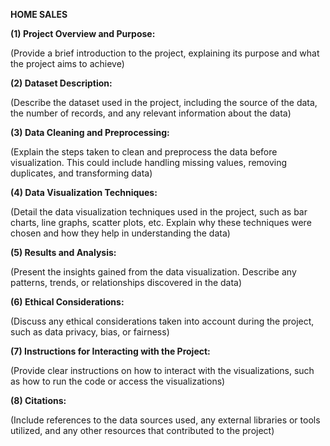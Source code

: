 **HOME SALES**


**(1) Project Overview and Purpose:**


(Provide a brief introduction to the project, explaining its purpose and what the project aims to achieve)


**(2) Dataset Description:**


(Describe the dataset used in the project, including the source of the data, the number of records, and any relevant information about the data)


**(3) Data Cleaning and Preprocessing:**


(Explain the steps taken to clean and preprocess the data before visualization. This could include handling missing values, removing duplicates, and transforming data)


**(4) Data Visualization Techniques:**


(Detail the data visualization techniques used in the project, such as bar charts, line graphs, scatter plots, etc. Explain why these techniques were chosen and how they help in understanding the data)


**(5) Results and Analysis:**


(Present the insights gained from the data visualization. Describe any patterns, trends, or relationships discovered in the data)


**(6) Ethical Considerations:**


(Discuss any ethical considerations taken into account during the project, such as data privacy, bias, or fairness)


**(7) Instructions for Interacting with the Project:**


(Provide clear instructions on how to interact with the visualizations, such as how to run the code or access the visualizations)


**(8) Citations:**


(Include references to the data sources used, any external libraries or tools utilized, and any other resources that contributed to the project)
